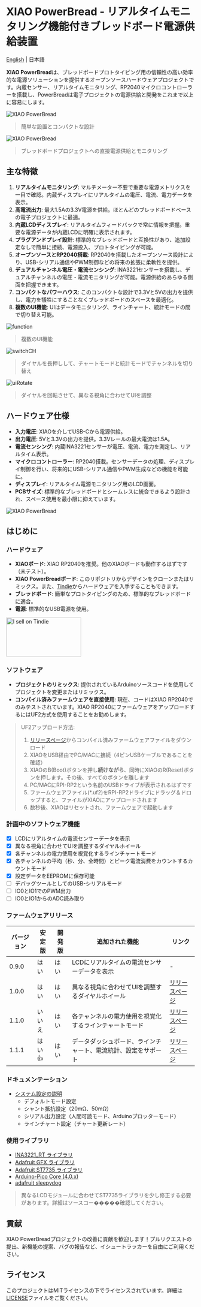 # XIAO PowerBread - リアルタイムモニタリング機能付きブレッドボード電源供給装置

[English](README.md) | 日本語

**XIAO PowerBread**は、ブレッドボードプロトタイピング用の信頼性の高い効率的な電源ソリューションを提供するオープンソースハードウェアプロジェクトです。内蔵センサー、リアルタイムモニタリング、RP2040マイクロコントローラーを搭載し、PowerBreadは電子プロジェクトの電源供給と開発をこれまで以上に容易にします。

![XIAO PowerBread](Docs/Images/pic_overview.png)
> 簡単な設置とコンパクトな設計

![XIAO PowerBread](Docs/Images/pic_directPowerAndMonitoring.png)
> ブレッドボードプロジェクトへの直接電源供給とモニタリング

## 主な特徴

1. **リアルタイムモニタリング**: マルチメーター不要で重要な電源メトリクスを一目で確認。内蔵ディスプレイにリアルタイムの電圧、電流、電力データを表示。
2. **高電流出力**: 最大1.5Aの3.3V電源を供給。ほとんどのブレッドボードベースの電子プロジェクトに最適。
3. **内蔵LCDディスプレイ**: リアルタイムフィードバックで常に情報を把握。重要な電源データが内蔵LCDに明確に表示されます。
4. **プラグアンドプレイ設計**: 標準的なブレッドボードと互換性があり、追加設定なしで簡単に接続、電源投入、プロトタイピングが可能。
5. **オープンソースとRP2040搭載**: RP2040を搭載したオープンソース設計により、USB-シリアル通信やPWM制御などの将来の拡張に柔軟性を提供。
6. **デュアルチャンネル電圧・電流センシング**: INA3221センサーを搭載し、デュアルチャンネルの電圧・電流モニタリングが可能。電源供給のあらゆる側面を把握できます。
7. **コンパクトなパワーハウス**: このコンパクトな設計で3.3Vと5Vの出力を提供し、電力を犠牲にすることなくブレッドボードのスペースを最適化。
8. **複数のUI機能**: UIはデータモニタリング、ラインチャート、統計モードの間で切り替え可能。

![function](Docs/Images/pic_functions.png)
> 複数のUI機能

![switchCH](Docs/Images/pic_switchCH.png)
> ダイヤルを長押しして、チャートモードと統計モードでチャンネルを切り替え

![uiRotate](Docs/Images/pic_uiRotation.png)
> ダイヤルを回転させて、異なる視角に合わせてUIを調整

## ハードウェア仕様

- **入力電圧**: XIAOを介してUSB-Cから電源供給。
- **出力電圧**: 5Vと3.3Vの出力を提供。3.3Vレールの最大電流は1.5A。
- **電流センシング**: 内蔵INA3221センサーが電圧、電流、電力を測定し、リアルタイム表示。
- **マイクロコントローラー**: RP2040搭載。センサーデータの処理、ディスプレイ制御を行い、将来的にUSB-シリアル通信やPWM生成などの機能を可能に。
- **ディスプレイ**: リアルタイム電源モニタリング用のLCD画面。
- **PCBサイズ**: 標準的なブレッドボードとシームレスに統合できるよう設計され、スペース使用を最小限に抑えています。

![XIAO PowerBread](Docs/Images/pic_hardwareSpec.png)

## はじめに

### ハードウェア

- **XIAOボード**: XIAO RP2040を推奨。他のXIAOボードも動作するはずです（未テスト）。
- **XIAO PowerBreadボード**: このリポジトリからデザインをクローンまたはリミックス。また、[Tindie](https://www.tindie.com/products/35842/)からハードウェアを入手することもできます。
- **ブレッドボード**: 簡単なプロトタイピングのため、標準的なブレッドボードに適合。
- **電源**: 標準的なUSB電源を使用。

<a href="https://www.tindie.com/stores/nicho810d/?ref=offsite_badges&utm_source=sellers_nicho810&utm_medium=badges&utm_campaign=badge_large"><img src="https://d2ss6ovg47m0r5.cloudfront.net/badges/tindie-larges.png" alt="I sell on Tindie" width="200" height="104"></a>

### ソフトウェア

- **プロジェクトのリミックス**: 提供されているArduinoソースコードを使用してプロジェクトを変更またはリミックス。
- **コンパイル済みファームウェアを直接使用**: 現在、コードはXIAO RP2040でのみテストされています。XIAO RP2040にファームウェアをアップロードするにはUF2方式を使用することをお勧めします。

> UF2アップロード方法:
> 1. [リリースページ](https://github.com/nicho810/XIAO-PowerBread/releases)からコンパイル済みファームウェアファイルをダウンロード
> 2. XIAOをUSB経由でPC/MACに接続（4ピンUSBケーブルであることを確認）
> 3. XIAOのB(Boot)ボタンを押し**続けながら**、同時にXIAOのR(Reset)ボタンを押します。その後、すべてのボタンを離します
> 4. PC/MACにRPI-RP2という名前のUSBドライブが表示されるはずです
> 5. ファームウェアファイル(*.uf2)をRPI-RP2ドライブにドラッグ＆ドロップすると、ファイルがXIAOにアップロードされます
> 6. 数秒後、XIAOはリセットされ、ファームウェアで起動します

### 計画中のソフトウェア機能
- [x] LCDにリアルタイムの電流センサーデータを表示
- [x] 異なる視角に合わせてUIを調整するダイヤルホイール
- [x] 各チャンネルの電力使用を視覚化するラインチャートモード
- [x] 各チャンネルの平均（秒、分、全時間）とピーク電流消費をカウントするカウントモード
- [x] 設定データをEEPROMに保存可能
- [ ] デバッグツールとしてのUSB-シリアルモード
- [ ] IO0とIO1でのPWM出力
- [ ] IO0とIO1からのADC読み取り

### ファームウェアリリース

| バージョン | 安定版 | 開発版 | 追加された機能 | リンク |
|---------|---------|---------|---------|---------|
| 0.9.0     | はい | はい | LCDにリアルタイムの電流センサーデータを表示 | - |
| 1.0.0     | はい | はい | 異なる視角に合わせてUIを調整するダイヤルホイール | [リリースページ](https://github.com/nicho810/XIAO-PowerBread/releases/tag/v1.0.0) |
| 1.1.0     | いいえ | はい | 各チャンネルの電力使用を視覚化するラインチャートモード | [リリースページ](https://github.com/nicho810/XIAO-PowerBread/releases/tag/v1.1.0) |
| 1.1.1     | はい👍 | はい | データダッシュボード、ラインチャート、電流統計、設定をサポート | [リリースページ](https://github.com/nicho810/XIAO-PowerBread/releases/tag/v1.1.1) |

### ドキュメンテーション
- [システム設定の説明](Docs/sysConfig.md)
  - デフォルトモード設定
  - シャント抵抗設定（20mΩ、50mΩ）
  - シリアル出力設定（人間可読モード、Arduinoプロッターモード）
  - ラインチャート設定（チャート更新レート）

### 使用ライブラリ
- [INA3221_RT ライブラリ](https://github.com/RobTillaart/INA3221_RT/tree/master)
- [Adafruit GFX ライブラリ](https://github.com/adafruit/Adafruit-GFX-Library)
- [Adafruit ST7735 ライブラリ](https://github.com/adafruit/Adafruit-ST7735-Library)
- [Arduino-Pico Core (4.0.x)](https://github.com/earlephilhower/arduino-pico)
- [adafruit sleepydog](https://github.com/adafruit/Adafruit_SleepyDog)

> 異なるLCDモジュールに合わせてST7735ライブラリを少し修正する必要があります。詳細はソースコー�����確認してください。

## 貢献

XIAO PowerBreadプロジェクトの改善に貢献を歓迎します！プルリクエストの提出、新機能の提案、バグの報告など、イシュートラッカーを自由にご利用ください。

## ライセンス

このプロジェクトはMITライセンスの下でライセンスされています。詳細は[LICENSE](./LICENSE)ファイルをご覧ください。
